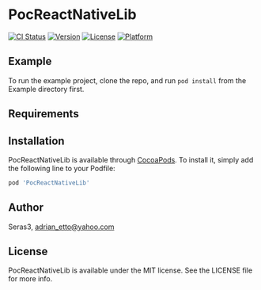 # PocReactNativeLib

[![CI Status](https://img.shields.io/travis/Seras3/PocReactNativeLib.svg?style=flat)](https://travis-ci.org/Seras3/PocReactNativeLib)
[![Version](https://img.shields.io/cocoapods/v/PocReactNativeLib.svg?style=flat)](https://cocoapods.org/pods/PocReactNativeLib)
[![License](https://img.shields.io/cocoapods/l/PocReactNativeLib.svg?style=flat)](https://cocoapods.org/pods/PocReactNativeLib)
[![Platform](https://img.shields.io/cocoapods/p/PocReactNativeLib.svg?style=flat)](https://cocoapods.org/pods/PocReactNativeLib)

## Example

To run the example project, clone the repo, and run `pod install` from the Example directory first.

## Requirements

## Installation

PocReactNativeLib is available through [CocoaPods](https://cocoapods.org). To install
it, simply add the following line to your Podfile:

```ruby
pod 'PocReactNativeLib'
```

## Author

Seras3, adrian_etto@yahoo.com

## License

PocReactNativeLib is available under the MIT license. See the LICENSE file for more info.
